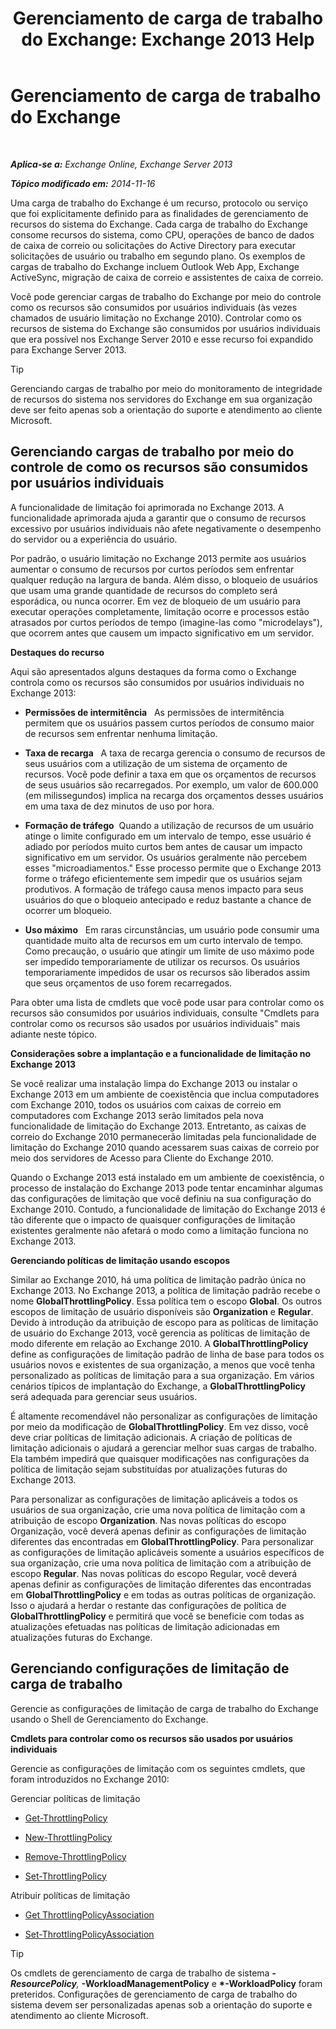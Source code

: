 ﻿---
title: 'Gerenciamento de carga de trabalho do Exchange: Exchange 2013 Help'
TOCTitle: Gerenciamento de carga de trabalho do Exchange
ms:assetid: 276740c4-bdb7-49f1-9470-ae6f2bfd65aa
ms:mtpsurl: https://technet.microsoft.com/pt-br/library/JJ150503(v=EXCHG.150)
ms:contentKeyID: 50485181
ms.date: 05/22/2018
mtps_version: v=EXCHG.150
ms.translationtype: MT
---

# Gerenciamento de carga de trabalho do Exchange

 

_**Aplica-se a:** Exchange Online, Exchange Server 2013_

_**Tópico modificado em:** 2014-11-16_

Uma carga de trabalho do Exchange é um recurso, protocolo ou serviço que foi explicitamente definido para as finalidades de gerenciamento de recursos do sistema do Exchange. Cada carga de trabalho do Exchange consome recursos do sistema, como CPU, operações de banco de dados de caixa de correio ou solicitações do Active Directory para executar solicitações de usuário ou trabalho em segundo plano. Os exemplos de cargas de trabalho do Exchange incluem Outlook Web App, Exchange ActiveSync, migração de caixa de correio e assistentes de caixa de correio.

Você pode gerenciar cargas de trabalho do Exchange por meio do controle como os recursos são consumidos por usuários individuais (às vezes chamados de usuário limitação no Exchange 2010). Controlar como os recursos de sistema do Exchange são consumidos por usuários individuais que era possível nos Exchange Server 2010 e esse recurso foi expandido para Exchange Server 2013.


> [!TIP]
> Gerenciando cargas de trabalho por meio do monitoramento de integridade de recursos do sistema nos servidores do Exchange em sua organização deve ser feito apenas sob a orientação do suporte e atendimento ao cliente Microsoft.



## Gerenciando cargas de trabalho por meio do controle de como os recursos são consumidos por usuários individuais

A funcionalidade de limitação foi aprimorada no Exchange 2013. A funcionalidade aprimorada ajuda a garantir que o consumo de recursos excessivo por usuários individuais não afete negativamente o desempenho do servidor ou a experiência do usuário.

Por padrão, o usuário limitação no Exchange 2013 permite aos usuários aumentar o consumo de recursos por curtos períodos sem enfrentar qualquer redução na largura de banda. Além disso, o bloqueio de usuários que usam uma grande quantidade de recursos do completo será esporádica, ou nunca ocorrer. Em vez de bloqueio de um usuário para executar operações completamente, limitação ocorre e processos estão atrasados por curtos períodos de tempo (imagine-las como "microdelays"), que ocorrem antes que causem um impacto significativo em um servidor.

**Destaques do recurso**

Aqui são apresentados alguns destaques da forma como o Exchange controla como os recursos são consumidos por usuários individuais no Exchange 2013:

  - **Permissões de intermitência**   As permissões de intermitência permitem que os usuários passem curtos períodos de consumo maior de recursos sem enfrentar nenhuma limitação.

  - **Taxa de recarga**   A taxa de recarga gerencia o consumo de recursos de seus usuários com a utilização de um sistema de orçamento de recursos. Você pode definir a taxa em que os orçamentos de recursos de seus usuários são recarregados. Por exemplo, um valor de 600.000 (em milissegundos) implica na recarga dos orçamentos desses usuários em uma taxa de dez minutos de uso por hora.

  - **Formação de tráfego**  Quando a utilização de recursos de um usuário atinge o limite configurado em um intervalo de tempo, esse usuário é adiado por períodos muito curtos bem antes de causar um impacto significativo em um servidor. Os usuários geralmente não percebem esses "microadiamentos." Esse processo permite que o Exchange 2013 forme o tráfego eficientemente sem impedir que os usuários sejam produtivos. A formação de tráfego causa menos impacto para seus usuários do que o bloqueio antecipado e reduz bastante a chance de ocorrer um bloqueio.

  - **Uso máximo**   Em raras circunstâncias, um usuário pode consumir uma quantidade muito alta de recursos em um curto intervalo de tempo. Como precaução, o usuário que atingir um limite de uso máximo pode ser impedido temporariamente de utilizar os recursos. Os usuários temporariamente impedidos de usar os recursos são liberados assim que seus orçamentos de uso forem recarregados.

Para obter uma lista de cmdlets que você pode usar para controlar como os recursos são consumidos por usuários individuais, consulte "Cmdlets para controlar como os recursos são usados por usuários individuais" mais adiante neste tópico.

**Considerações sobre a implantação e a funcionalidade de limitação no Exchange 2013**

Se você realizar uma instalação limpa do Exchange 2013 ou instalar o Exchange 2013 em um ambiente de coexistência que inclua computadores com Exchange 2010, todos os usuários com caixas de correio em computadores com Exchange 2013 serão limitados pela nova funcionalidade de limitação do Exchange 2013. Entretanto, as caixas de correio do Exchange 2010 permanecerão limitadas pela funcionalidade de limitação do Exchange 2010 quando acessarem suas caixas de correio por meio dos servidores de Acesso para Cliente do Exchange 2010.

Quando o Exchange 2013 está instalado em um ambiente de coexistência, o processo de instalação do Exchange 2013 pode tentar encaminhar algumas das configurações de limitação que você definiu na sua configuração do Exchange 2010. Contudo, a funcionalidade de limitação do Exchange 2013 é tão diferente que o impacto de quaisquer configurações de limitação existentes geralmente não afetará o modo como a limitação funciona no Exchange 2013.

**Gerenciando políticas de limitação usando escopos**

Similar ao Exchange 2010, há uma política de limitação padrão única no Exchange 2013. No Exchange 2013, a política de limitação padrão recebe o nome **GlobalThrottlingPolicy**. Essa política tem o escopo **Global**. Os outros escopos de limitação de usuário disponíveis são **Organization** e **Regular**. Devido à introdução da atribuição de escopo para as políticas de limitação de usuário do Exchange 2013, você gerencia as políticas de limitação de modo diferente em relação ao Exchange 2010. A **GlobalThrottlingPolicy** define as configurações de limitação padrão de linha de base para todos os usuários novos e existentes de sua organização, a menos que você tenha personalizado as políticas de limitação para a sua organização. Em vários cenários típicos de implantação do Exchange, a **GlobalThrottlingPolicy** será adequada para gerenciar seus usuários.

É altamente recomendável não personalizar as configurações de limitação por meio da modificação de **GlobalThrottlingPolicy**. Em vez disso, você deve criar políticas de limitação adicionais. A criação de políticas de limitação adicionais o ajudará a gerenciar melhor suas cargas de trabalho. Ela também impedirá que quaisquer modificações nas configurações da política de limitação sejam substituídas por atualizações futuras do Exchange 2013.

Para personalizar as configurações de limitação aplicáveis a todos os usuários de sua organização, crie uma nova política de limitação com a atribuição de escopo **Organization**. Nas novas políticas do escopo Organização, você deverá apenas definir as configurações de limitação diferentes das encontradas em **GlobalThrottlingPolicy**. Para personalizar as configurações de limitação aplicáveis somente a usuários específicos de sua organização, crie uma nova política de limitação com a atribuição de escopo **Regular**. Nas novas políticas do escopo Regular, você deverá apenas definir as configurações de limitação diferentes das encontradas em **GlobalThrottlingPolicy** e em todas as outras políticas de organização. Isso o ajudará a herdar o restante das configurações de política de **GlobalThrottlingPolicy** e permitirá que você se beneficie com todas as atualizações efetuadas nas políticas de limitação adicionadas em atualizações futuras do Exchange.

## Gerenciando configurações de limitação de carga de trabalho

Gerencie as configurações de limitação de carga de trabalho do Exchange usando o Shell de Gerenciamento do Exchange.

**Cmdlets para controlar como os recursos são usados por usuários individuais**

Gerencie as configurações de limitação com os seguintes cmdlets, que foram introduzidos no Exchange 2010:

Gerenciar políticas de limitação

  - [Get-ThrottlingPolicy](https://technet.microsoft.com/pt-br/library/dd351264\(v=exchg.150\))

  - [New-ThrottlingPolicy](https://technet.microsoft.com/pt-br/library/dd351045\(v=exchg.150\))

  - [Remove-ThrottlingPolicy](https://technet.microsoft.com/pt-br/library/dd351178\(v=exchg.150\))

  - [Set-ThrottlingPolicy](https://technet.microsoft.com/pt-br/library/dd298094\(v=exchg.150\))

Atribuir políticas de limitação

  - [Get ThrottlingPolicyAssociation](https://technet.microsoft.com/pt-br/library/ff459241\(v=exchg.150\))

  - [Set-ThrottlingPolicyAssociation](https://technet.microsoft.com/pt-br/library/ff459231\(v=exchg.150\))


> [!TIP]
> Os cmdlets de gerenciamento de carga de trabalho de sistema <STRONG>*-ResourcePolicy</STRONG>, <STRONG>*-WorkloadManagementPolicy</STRONG> e <STRONG>*-WorkloadPolicy</STRONG> foram preteridos. Configurações de gerenciamento de carga de trabalho do sistema devem ser personalizadas apenas sob a orientação do suporte e atendimento ao cliente Microsoft.


